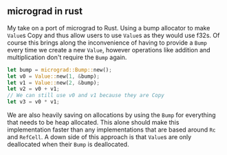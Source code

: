 ## micrograd in rust

My take on a port of micrograd to Rust. Using a bump allocator to make `Value`s Copy
and thus allow users to use `Value`s as they would use f32s. Of course this brings along
the inconvenience of having to provide a `Bump` every time we create a new `Value`, however
operations like addition and multiplication don't require the `Bump` again.

```rust
let bump = micrograd::Bump::new();
let v0 = Value::new(1, &bump);
let v1 = Value::new(2, &bump);
let v2 = v0 + v1;
// We can still use v0 and v1 because they are Copy
let v3 = v0 * v1;
```

We are also heavily saving on allocations by using the `Bump` for everything that needs
to be heap allocated. This alone should make this implementation faster than any implementations that are based around `Rc` and `RefCell`.
A down side of this approach is that `Value`s are only deallocated when their `Bump` is deallocated.
